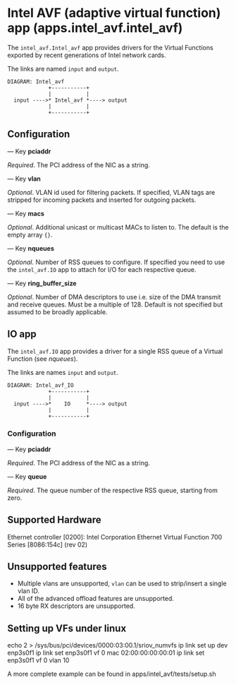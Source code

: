 # Intel AVF (adaptive virtual function) app (apps.intel_avf.intel_avf)

The `intel_avf.Intel_avf` app provides drivers for the Virtual Functions exported
by recent generations of Intel network cards.

The links are named `input` and `output`.

    DIAGRAM: Intel_avf
                 +-----------+
                 |           |
      input ---->* Intel_avf *----> output
                 |           |
                 +-----------+

## Configuration

— Key **pciaddr**

*Required*. The PCI address of the NIC as a string.

— Key **vlan**

*Optional*. VLAN id used for filtering packets. If specified, VLAN tags are
stripped for incoming packets and inserted for outgoing packets.

— Key **macs**

*Optional*. Additional unicast or multicast MACs to listen to.
The default is the empty array `{}`.

— Key **nqueues**

*Optional*. Number of RSS queues to configure. If specified you need to use
the `intel_avf.IO` app to attach for I/O for each respective queue.

— Key **ring_buffer_size**

*Optional*. Number of DMA descriptors to use i.e. size of the DMA
transmit and receive queues. Must be a multiple of 128. Default is not
specified but assumed to be broadly applicable.

## IO app

The `intel_avf.IO` app provides a driver for a single RSS queue of a
Virtual Function (see *nqueues*).

The links are names `input` and `output`.

    DIAGRAM: Intel_avf_IO
                 +-----------+
                 |           |
      input ---->*    IO     *----> output
                 |           |
                 +-----------+
### Configuration

— Key **pciaddr**

*Required*. The PCI address of the NIC as a string.

— Key **queue**

*Required*. The queue number of the respective RSS queue, starting from zero.

## Supported Hardware
Ethernet controller [0200]: Intel Corporation Ethernet Virtual Function 700 Series [8086:154c] (rev 02)

## Unsupported features
* Multiple vlans are unsupported, `vlan` can be used to strip/insert a single vlan ID.
* All of the advanced offload features are unsupported.
* 16 byte RX descriptors are unsupported.

## Setting up VFs under linux
echo 2 > /sys/bus/pci/devices/0000\:03\:00.1/sriov_numvfs
ip link set up dev enp3s0f1
ip link set enp3s0f1 vf 0 mac 02:00:00:00:00:01
ip link set enp3s0f1 vf 0 vlan 10

A more complete example can be found in apps/intel_avf/tests/setup.sh

